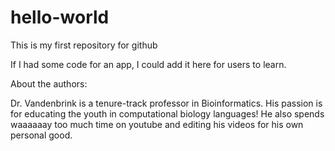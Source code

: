 # hello-world
This is my first repository for github

If I had some code for an app, I could add it here for users to learn.

About the authors:

Dr. Vandenbrink is a tenure-track professor in Bioinformatics. His passion is for educating the youth in computational biology languages! He also spends waaaaaay too much time on youtube and editing his videos for his own personal good.
